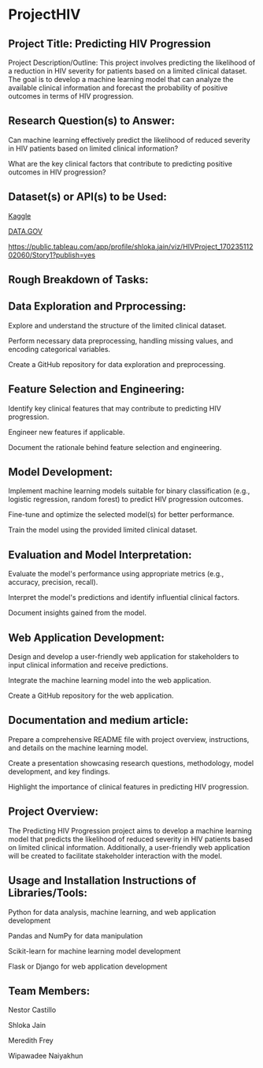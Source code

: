 # ProjectHIV

## Project Title: Predicting HIV Progression 

Project Description/Outline: This project involves predicting the likelihood of a reduction in HIV severity for patients based on a limited clinical dataset. The goal is to develop a machine learning model that can analyze the available clinical information and forecast the probability of positive outcomes in terms of HIV progression. 

## Research Question(s) to Answer: 

Can machine learning effectively predict the likelihood of reduced severity in HIV patients based on limited clinical information? 

What are the key clinical factors that contribute to predicting positive outcomes in HIV progression? 

## Dataset(s) or API(s) to be Used: 

[Kaggle](https://www.kaggle.com/competitions/hivprogression)

[DATA.GOV](https://catalog.data.gov/dataset/?tags=hiv&res_format=CSV)

https://public.tableau.com/app/profile/shloka.jain/viz/HIVProject_17023511202060/Story1?publish=yes

## Rough Breakdown of Tasks: 

## Data Exploration and Prprocessing:  

Explore and understand the structure of the limited clinical dataset. 

Perform necessary data preprocessing, handling missing values, and encoding categorical variables. 

Create a GitHub repository for data exploration and preprocessing. 

## Feature Selection and Engineering:  

Identify key clinical features that may contribute to predicting HIV progression. 

Engineer new features if applicable. 

Document the rationale behind feature selection and engineering. 

## Model Development:  

Implement machine learning models suitable for binary classification (e.g., logistic regression, random forest) to predict HIV progression outcomes. 

Fine-tune and optimize the selected model(s) for better performance. 

Train the model using the provided limited clinical dataset. 

## Evaluation and Model Interpretation:  

Evaluate the model's performance using appropriate metrics (e.g., accuracy, precision, recall). 

Interpret the model's predictions and identify influential clinical factors. 

Document insights gained from the model. 

## Web Application Development:  

Design and develop a user-friendly web application for stakeholders to input clinical information and receive predictions. 

Integrate the machine learning model into the web application. 

Create a GitHub repository for the web application. 

## Documentation and medium article:  

Prepare a comprehensive README file with project overview, instructions, and details on the machine learning model. 

Create a presentation showcasing research questions, methodology, model development, and key findings. 

Highlight the importance of clinical features in predicting HIV progression. 

## Project Overview: 

The Predicting HIV Progression project aims to develop a machine learning model that predicts the likelihood of reduced severity in HIV patients based on limited clinical information. Additionally, a user-friendly web application will be created to facilitate stakeholder interaction with the model. 

## Usage and Installation Instructions of Libraries/Tools: 

Python for data analysis, machine learning, and web application development 

Pandas and NumPy for data manipulation 

Scikit-learn for machine learning model development 

Flask or Django for web application development 

## Team Members: 

Nestor Castillo 

Shloka Jain 

Meredith Frey 

Wipawadee Naiyakhun  

 
